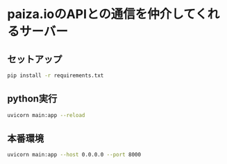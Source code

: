 # paiza.ioのAPIとの通信を仲介してくれるサーバー
## セットアップ
```bash
pip install -r requirements.txt
```

## python実行
```bash
uvicorn main:app --reload
```
## 本番環境
```bash
uvicorn main:app --host 0.0.0.0 --port 8000
```